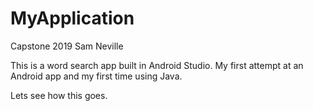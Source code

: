 # MyApplication

Capstone 2019
Sam Neville

This is a word search app built in Android Studio. 
My first attempt at an Android app and my first time using Java.

Lets see how this goes.

